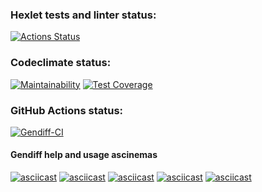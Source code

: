 ### Hexlet tests and linter status:
[![Actions Status](https://github.com/AndreyZhelezov/python-project-50/workflows/hexlet-check/badge.svg)](https://github.com/AndreyZhelezov/python-project-50/actions)

### Codeclimate status:
[![Maintainability](https://api.codeclimate.com/v1/badges/d1ebbf9863838d7f21e3/maintainability)](https://codeclimate.com/github/AndreyZhelezov/python-project-50/maintainability)
[![Test Coverage](https://api.codeclimate.com/v1/badges/d1ebbf9863838d7f21e3/test_coverage)](https://codeclimate.com/github/AndreyZhelezov/python-project-50/test_coverage)

### GitHub Actions status:
[![Gendiff-CI](https://github.com/AndreyZhelezov/python-project-50/actions/workflows/gendiff-ci.yml/badge.svg)](https://github.com/AndreyZhelezov/python-project-50/actions/workflows/gendiff-ci.yml)

#### Gendiff help and usage ascinemas
[![asciicast](https://asciinema.org/a/547887.svg)](https://asciinema.org/a/547887)
[![asciicast](https://asciinema.org/a/549991.svg)](https://asciinema.org/a/549991)
[![asciicast](https://asciinema.org/a/553336.svg)](https://asciinema.org/a/553336)
[![asciicast](https://asciinema.org/a/557535.svg)](https://asciinema.org/a/557535)
[![asciicast](https://asciinema.org/a/559062.svg)](https://asciinema.org/a/559062)
